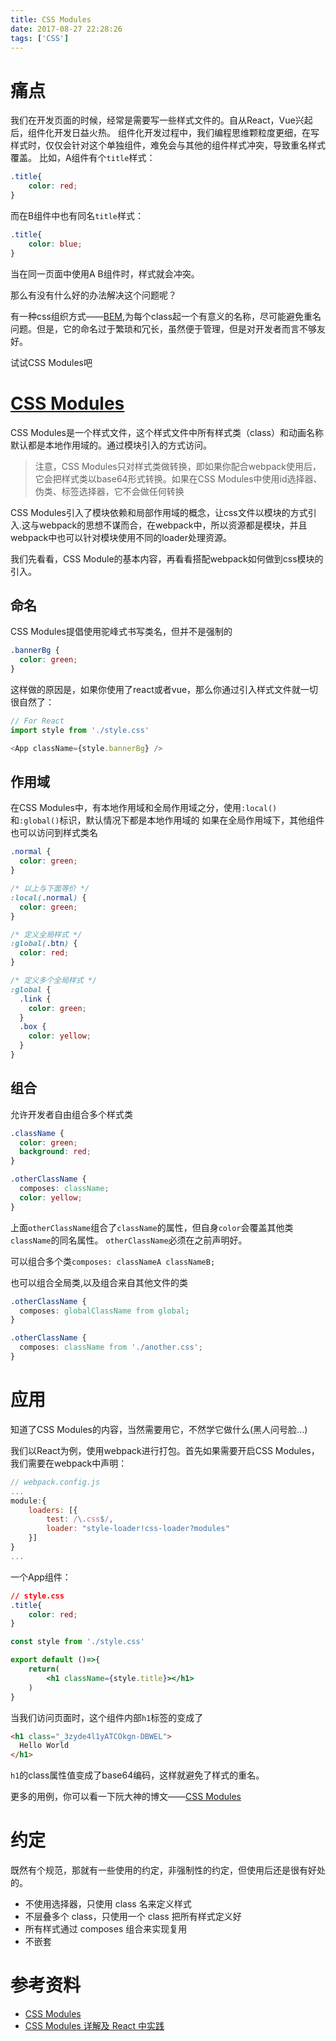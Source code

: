 ```yaml
---
title: CSS Modules
date: 2017-08-27 22:28:26
tags: ['CSS']
---
```


# 痛点
我们在开发页面的时候，经常是需要写一些样式文件的。自从React，Vue兴起后，组件化开发日益火热。
组件化开发过程中，我们编程思维颗粒度更细，在写样式时，仅仅会针对这个单独组件，难免会与其他的组件样式冲突，导致重名样式覆盖。
比如，A组件有个`title`样式：
```css
.title{
    color: red;
}
```
而在B组件中也有同名`title`样式：
```css
.title{
    color: blue;
}
```
当在同一页面中使用A B组件时，样式就会冲突。

那么有没有什么好的办法解决这个问题呢？

有一种css组织方式——[BEM](https://en.bem.info/methodology/css/),为每个class起一个有意义的名称，尽可能避免重名问题。但是，它的命名过于繁琐和冗长，虽然便于管理，但是对开发者而言不够友好。

试试CSS Modules吧

# [CSS Modules](https://github.com/css-modules/css-modules)
CSS Modules是一个样式文件，这个样式文件中所有样式类（class）和动画名称默认都是本地作用域的。通过模块引入的方式访问。

> 注意，CSS Modules只对样式类做转换，即如果你配合webpack使用后，它会把样式类以base64形式转换。如果在CSS Modules中使用id选择器、伪类、标签选择器，它不会做任何转换

CSS Modules引入了模块依赖和局部作用域的概念，让css文件以模块的方式引入.这与webpack的思想不谋而合，在webpack中，所以资源都是模块，并且webpack中也可以针对模块使用不同的loader处理资源。

我们先看看，CSS Module的基本内容，再看看搭配webpack如何做到css模块的引入。

## 命名
CSS Modules提倡使用驼峰式书写类名，但并不是强制的
```css
.bannerBg {
  color: green;
}
```
这样做的原因是，如果你使用了react或者vue，那么你通过引入样式文件就一切很自然了：
```js
// For React
import style from './style.css'

<App className={style.bannerBg} />
```

## 作用域
在CSS Modules中，有本地作用域和全局作用域之分，使用`:local()`和`:global()`标识，默认情况下都是本地作用域的
如果在全局作用域下，其他组件也可以访问到样式类名
```css
.normal {
  color: green;
}

/* 以上与下面等价 */
:local(.normal) {
  color: green;
}

/* 定义全局样式 */
:global(.btn) {
  color: red;
}

/* 定义多个全局样式 */
:global {
  .link {
    color: green;
  }
  .box {
    color: yellow;
  }
}
```

## 组合
允许开发者自由组合多个样式类
```css
.className {
  color: green;
  background: red;
}

.otherClassName {
  composes: className;
  color: yellow;
}
```
上面`otherClassName`组合了`className`的属性，但自身`color`会覆盖其他类`className`的同名属性。
`otherClassName`必须在之前声明好。

可以组合多个类`composes: classNameA classNameB;`

也可以组合全局类,以及组合来自其他文件的类
```css
.otherClassName {
  composes: globalClassName from global;
}

.otherClassName {
  composes: className from './another.css';
}
```

# 应用
知道了CSS Modules的内容，当然需要用它，不然学它做什么(黑人问号脸...)

我们以React为例，使用webpack进行打包。首先如果需要开启CSS Modules，我们需要在webpack中声明：
```js
// webpack.config.js
...
module:{
    loaders: [{
        test: /\.css$/,
        loader: "style-loader!css-loader?modules"
    }]
}
...
```

一个App组件：
```CSS
// style.css
.title{
    color: red;
}
```
```jsx
const style from './style.css'

export default ()=>{
    return(
        <h1 className={style.title}></h1>
    )
}
```
当我们访问页面时，这个组件内部`h1`标签的变成了
```html
<h1 class="_3zyde4l1yATCOkgn-DBWEL">
  Hello World
</h1>
```
`h1`的class属性值变成了base64编码，这样就避免了样式的重名。


更多的用例，你可以看一下阮大神的博文——[CSS Modules](http://www.ruanyifeng.com/blog/2016/06/css_modules.html)

# 约定
既然有个规范，那就有一些使用的约定，非强制性的约定，但使用后还是很有好处的。

* 不使用选择器，只使用 class 名来定义样式
* 不层叠多个 class，只使用一个 class 把所有样式定义好
* 所有样式通过 composes 组合来实现复用
* 不嵌套

# 参考资料
* [CSS Modules](https://github.com/css-modules/css-modules)
* [CSS Modules 详解及 React 中实践](https://zhuanlan.zhihu.com/purerender/20495964)
